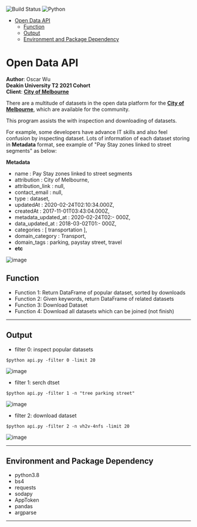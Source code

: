 ![Build Status](https://github.com/dataabc/weiboSpider/workflows/Python%20application/badge.svg)
![Python](https://img.shields.io/pypi/pyversions/weibo-spider)

- [Open Data API](#open-data-api)
  - [Function](#function)
  - [Output](#output)
  - [Environment and Package Dependency](#environment-and-package-dependency)

# Open Data API


**Author**: Oscar Wu<br>
**Deakin University T2 2021 Cohort** <br>
**Client**: [**City of Melbourne**](https://data.melbourne.vic.gov.au/) <br>

There are a multitude of datasets in the open data platform for the [**City of Melbourne**](https://data.melbourne.vic.gov.au/), which are available for the community.

This program assists the with inspection and downloading of datasets. 

For example, some developers have advance IT skills and also feel confusion by inspecting dataset. Lots of information of each dataset storing in **Metadata** format, see example of "Pay Stay zones linked to street segments" as below:

**Metadata**
- name : Pay Stay zones linked to street segments
- attribution : City of Melbourne,
- attribution_link : null,
- contact_email : null,
- type : dataset,
- updatedAt : 2020-02-24T02:10:34.000Z,
- createdAt : 2017-11-01T03:43:04.000Z,
- metadata_updated_at : 2020-02-24T02:- 000Z,
- data_updated_at : 2018-03-02T01:- 000Z,
- categories : [ transportation ],
- domain_category : Transport,
- domain_tags : parking, paystay street, travel 
- **etc**


![image](/API_images/metaformat.png)


## Function
- Function 1: Return DataFrame of popular dataset, sorted by downloads
- Function 2: Given keywords, return DataFrame of related datasets
- Function 3: Download Dataset
- Function 4: Download all datasets which can be joined (not finish)


***
## Output
- filter 0: inspect popular datasets 
```
$python api.py -filter 0 -limit 20
```
![image](/API_images/outpu1.png)


- filter 1: serch dtset

```
$python api.py -filter 1 -n "tree parking street"
```
![image](/API_images/output2.png)


- filter 2: download dataset

```
$python api.py -filter 2 -n vh2v-4nfs -limit 20
```
![image](/API_images/output3.png)

***
## Environment and Package Dependency 
- python3.8
- bs4
- requests
- sodapy
- AppToken
- pandas
- argparse
***







